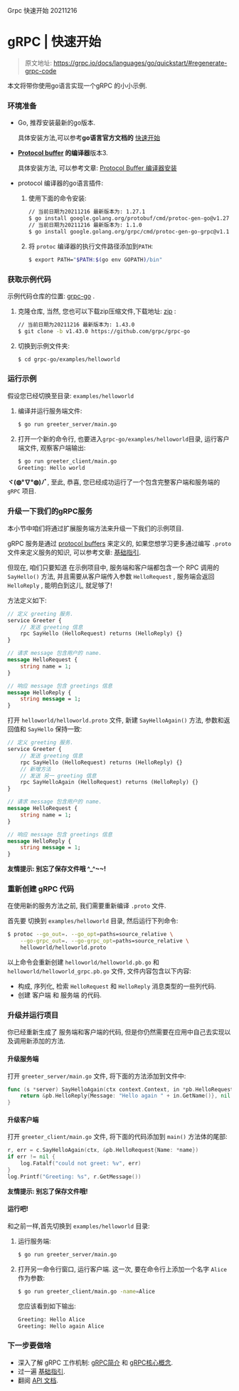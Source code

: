 Grpc 快速开始 20211216

# gRPC | 快速开始

> 原文地址: https://grpc.io/docs/languages/go/quickstart/#regenerate-grpc-code

本文将带你使用go语言实现一个gRPC 的小小示例.



### 环境准备

- Go,  推荐安装最新的go版本.

    具体安装方法,可以参考**go语言官方文档的** [快速开始](http://docscn.studygolang.com/doc/tutorial/getting-started) 

- **[Protocol buffer](https://developers.google.com/protocol-buffers) 的编译器**版本3.

    具体安装方法, 可以参考文章:  [Protocol Buffer 编译器安装](https://grpc.io/docs/protoc-installation/)

- protocol 编译器的go语言插件:

    1. 使用下面的命令安装:

        ```sh
        // 当前日期为20211216 最新版本为: 1.27.1
        $ go install google.golang.org/protobuf/cmd/protoc-gen-go@v1.27
        // 当前日期为20211216 最新版本为: 1.1.0
        $ go install google.golang.org/grpc/cmd/protoc-gen-go-grpc@v1.1
        ```

    2. 将 `protoc` 编译器的执行文件路径添加到`PATH`:

        ```sh
        $ export PATH="$PATH:$(go env GOPATH)/bin"
        ```



### 获取示例代码

示例代码仓库的位置: [grpc-go](https://github.com/grpc/grpc-go) .

1. 克隆仓库, 当然, 您也可以下载zip压缩文件,下载地址:  [zip](https://github.com/grpc/grpc-go/archive/v1.43.0.zip) :

    ```sh
    // 当前日期为20211216 最新版本为: 1.43.0
    $ git clone -b v1.43.0 https://github.com/grpc/grpc-go  
    ```

2. 切换到示例文件夹:

    ```sh
    $ cd grpc-go/examples/helloworld
    ```

### 运行示例

假设您已经切换至目录: `examples/helloworld` 

1. 编译并运行服务端文件:

    ```sh
    $ go run greeter_server/main.go
    ```

2. 打开一个新的命令行, 也要进入`grpc-go/examples/helloworld`目录, 运行客户端文件, 观察客户端输出:

    ```sh
    $ go run greeter_client/main.go
    Greeting: Hello world
    ```

**ヾ(◍°∇°◍)ﾉﾞ**, 至此, 恭喜,  您已经成功运行了一个包含完整客户端和服务端的 `gRPC` 项目.



### 升级一下我们的gRPC服务

本小节中咱们将通过扩展服务端方法来升级一下我们的示例项目.

gRPC 服务是通过 [protocol buffers](https://developers.google.com/protocol-buffers) 来定义的, 如果您想学习更多通过编写 `.proto` 文件来定义服务的知识, 可以参考文章:  [基础指引](https://grpc.io/docs/languages/go/basics/).

但现在, 咱们只要知道 在示例项目中, 服务端和客户端都包含一个 RPC 调用的   `SayHello()`  方法, 并且需要从客户端传入参数  `HelloRequest` , 服务端会返回  `HelloReply` , 能明白到这儿, 就足够了!

方法定义如下: 

```protobuf
// 定义 greeting 服务.
service Greeter {
    // 发送 greeting 信息
    rpc SayHello (HelloRequest) returns (HelloReply) {}
}

// 请求 message 包含用户的 name.
message HelloRequest {
    string name = 1;
}

// 响应 message 包含 greetings 信息
message HelloReply {
    string message = 1;
}
```

打开  `helloworld/helloworld.proto`  文件, 新建  `SayHelloAgain()`  方法, 参数和返回值和 `SayHello` 保持一致:

```protobuf
// 定义 greeting 服务.
service Greeter {
    // 发送 greeting 信息
    rpc SayHello (HelloRequest) returns (HelloReply) {}
    // 新增方法
    // 发送 另一 greeting 信息
    rpc SayHelloAgain (HelloRequest) returns (HelloReply) {}
}

// 请求 message 包含用户的 name.
message HelloRequest {
    string name = 1;
}

// 响应 message 包含 greetings 信息
message HelloReply {
    string message = 1;
}
```

**友情提示: 别忘了保存文件哦  \^_\^~~!**



### 重新创建 gRPC 代码

在使用新的服务方法之前, 我们需要重新编译 `.proto` 文件.

首先要 切换到  `examples/helloworld` 目录, 然后运行下列命令:

```sh
$ protoc --go_out=. --go_opt=paths=source_relative \
    --go-grpc_out=. --go-grpc_opt=paths=source_relative \
    helloworld/helloworld.proto
```

以上命令会重新创建 `helloworld/helloworld.pb.go` 和 `helloworld/helloworld_grpc.pb.go` 文件, 文件内容包含以下内容:

- 构成, 序列化, 检索 `HelloRequest` 和 `HelloReply` 消息类型的一些列代码.
- 创建 客户端 和 服务端 的代码.

### 升级并运行项目

你已经重新生成了 服务端和客户端的代码, 但是你仍然需要在应用中自己去实现以及调用新添加的方法.

#### 升级服务端

打开 `greeter_server/main.go` 文件, 将下面的方法添加到文件中:

```go
func (s *server) SayHelloAgain(ctx context.Context, in *pb.HelloRequest) (*pb.HelloReply, error) {
    return &pb.HelloReply{Message: "Hello again " + in.GetName()}, nil
}
```

#### 升级客户端

打开 `greeter_client/main.go` 文件, 将下面的代码添加到 `main()` 方法体的尾部:

```go
r, err = c.SayHelloAgain(ctx, &pb.HelloRequest{Name: *name})
if err != nil {
    log.Fatalf("could not greet: %v", err)
}
log.Printf("Greeting: %s", r.GetMessage())
```

**友情提示: 别忘了保存文件哦!**

#### 运行吧!

和之前一样,首先切换到  `examples/helloworld`  目录:

1. 运行服务端:

    ```sh
    $ go run greeter_server/main.go
    ```

2. 打开另一命令行窗口, 运行客户端. 这一次, 要在命令行上添加一个名字 `Alice` 作为参数:

    ```sh
    $ go run greeter_client/main.go -name=Alice
    ```

    您应该看到如下输出:

    ```sh
    Greeting: Hello Alice
    Greeting: Hello again Alice
    ```



### 下一步要做啥

- 深入了解 gRPC 工作机制: [gRPC简介](https://grpc.io/docs/what-is-grpc/introduction/) 和 [gRPC核心概念](https://grpc.io/docs/what-is-grpc/core-concepts/).
- 过一遍 [基础指引](https://grpc.io/docs/languages/go/basics/).
- 翻阅 [API 文档](https://grpc.io/docs/languages/go/api).
